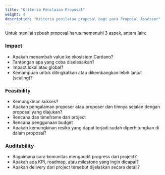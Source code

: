 ```yaml
---
title: "Kriteria Penilaian Proposal"
weight: 4
description: "Kriteria penilaian proposal bagi para Proposal Assessor"
---
```


Untuk menilai sebuah proposal harus memenuhi 3 aspek, antara lain:

### Impact

* Apakah menambah value ke ekosistem Cardano?
* Tantangan apa yang coba diselesaikan?
* Impact lokal atau global?
* Kemampuan untuk ditingkatkan atau dikembangkan lebih lanjut (scaling)?

### Feasibility

* Kemungkinan sukses?
* Apakah pengalaman proposer atau proposer dan timnya sejalan dengan proposal yang diajukan?
* Rencana dan timeframe dari project
* Rencana penggunaan budget
* Apakah kemungkinan resiko yang dapat terjadi sudah diperhitungkan di dalam proposal?

### Auditability

* Bagaimana cara komunitas mengaudit progress dari project?
* Apakah ada KPI, roadmap, atau milestone yang ingin dicapai?
* Apakah delivery dari project tersebut dijelaskan secara detail?
